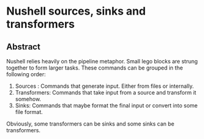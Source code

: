 # Nushell sources, sinks and transformers


## Abstract

Nushell relies heavily on the pipeline metaphor. Small lego blocks are strung
together  to form larger tasks. These commands can be grouped in the following order:

1. Sources : Commands that generate input. Either from files or internally.
2. Transformers: Commands that take input from a source and transform it somehow.
3. Sinks: Commands that maybe format the final input or convert into some file format.

Obviously, some transformers can be sinks and some sinks can be transformers.

